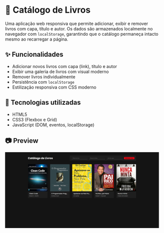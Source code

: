 # 📖 Catálogo de Livros

Uma aplicação web responsiva que permite adicionar, exibir e remover livros com capa, título e autor. Os dados são armazenados localmente no navegador com `localStorage`, garantindo que o catálogo permaneça intacto mesmo ao recarregar a página.

## ✨ Funcionalidades

* Adicionar novos livros com capa (link), título e autor
* Exibir uma galeria de livros com visual moderno
* Remover livros individualmente
* Persistência com `localStorage`
* Estilização responsiva com CSS moderno&#x20;

## 📁 Tecnologias utilizadas

* HTML5
* CSS3 (Flexbox e Grid)
* JavaScript (DOM, eventos, localStorage)

## 📷 Preview
![Screenshot do projeto](preview.png)
